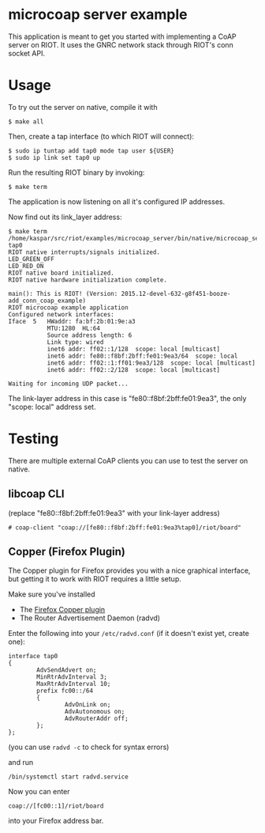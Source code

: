 microcoap server example
========================

This application is meant to get you started with implementing a CoAP server on RIOT.
It uses the GNRC network stack through RIOT's conn socket API.

Usage
=====

To try out the server on native, compile it with

```
$ make all
```

Then, create a tap interface (to which RIOT will connect):

```
$ sudo ip tuntap add tap0 mode tap user ${USER}
$ sudo ip link set tap0 up
```

Run the resulting RIOT binary by invoking:

```
$ make term
```

The application is now listening on all it's configured IP addresses.

Now find out its link\_layer address:


```
$ make term
/home/kaspar/src/riot/examples/microcoap_server/bin/native/microcoap_server.elf tap0
RIOT native interrupts/signals initialized.
LED_GREEN_OFF
LED_RED_ON
RIOT native board initialized.
RIOT native hardware initialization complete.

main(): This is RIOT! (Version: 2015.12-devel-632-g8f451-booze-add_conn_coap_example)
RIOT microcoap example application
Configured network interfaces:
Iface  5   HWaddr: fa:bf:2b:01:9e:a3
           MTU:1280  HL:64
           Source address length: 6
           Link type: wired
           inet6 addr: ff02::1/128  scope: local [multicast]
           inet6 addr: fe80::f8bf:2bff:fe01:9ea3/64  scope: local
           inet6 addr: ff02::1:ff01:9ea3/128  scope: local [multicast]
           inet6 addr: ff02::2/128  scope: local [multicast]

Waiting for incoming UDP packet...
```

The link-layer address in this case is "fe80::f8bf:2bff:fe01:9ea3", the only
"scope: local" address set.

Testing
=======
There are multiple external CoAP clients you can use to test the server on native.

libcoap CLI
-----------

(replace "fe80::f8bf:2bff:fe01:9ea3" with your link-layer address)

```
# coap-client "coap://[fe80::f8bf:2bff:fe01:9ea3%tap0]/riot/board"
```

Copper (Firefox Plugin)
-----------------------

The Copper plugin for Firefox provides you with a nice graphical interface, but
getting it to work with RIOT requires a little setup.

Make sure you've installed

- The [Firefox Copper plugin](https://addons.mozilla.org/en-US/firefox/addon/copper-270430/)
- The Router Advertisement Daemon (radvd) 

Enter the following into your `/etc/radvd.conf` (if it doesn't exist yet, create one):

```
interface tap0
{
        AdvSendAdvert on;
        MinRtrAdvInterval 3;
        MaxRtrAdvInterval 10;
        prefix fc00::/64
        {
                AdvOnLink on;
                AdvAutonomous on;
                AdvRouterAddr off;
        };
};
```

(you can use `radvd -c` to check for syntax errors)

and run

```
/bin/systemctl start radvd.service
```

Now you can enter

```
coap://[fc00::1]/riot/board
```

into your Firefox address bar.
